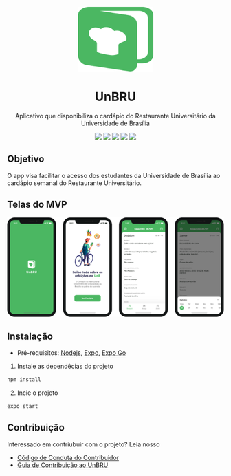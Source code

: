 <p align="center">
    <img src="./assets/logo.svg" height="150" width="175" alt="UnBRU" />
</p>

<h1 align="center">UnBRU</h1>

<p align="center">Aplicativo que disponibiliza o cardápio do Restaurante Universitário da Universidade de Brasília</p>

<div align="center">
    <img src="https://img.shields.io/github/license/LeonardoRibas/unb-ru-app" />
    <img src="https://img.shields.io/static/v1?label=Typescript&message=~4.3.5&color=4179C6&logo=typescript"/>
    <img src="https://img.shields.io/static/v1?label=Expo&message=~42.0.3&color=000020&logo=expo"/>
    <img src="https://img.shields.io/static/v1?label=ESLint&message=^7.23.0&color=4B32C3&logo=eslint"/>
    <img src="https://img.shields.io/static/v1?label=Prettier&message=2.2.3&color=F7B93E&logo=prettier"/>
</div>

## Objetivo

O app visa facilitar o acesso dos estudantes da Universidade de Brasília ao cardápio semanal do Restaurante Universitário.

## Telas do MVP

<img src="./assets/demo.svg" />

## Instalação

- Pré-requisitos:
<a href="https://nodejs.org/en/">Nodejs</a>, <a href="https://docs.expo.dev/get-started/installation/">Expo</a>, <a href="https://expo.dev/client">Expo Go</a>

1. Instale as dependêcias do projeto

```bash
npm install
```
2. Incie o projeto

```bash
expo start
```

## Contribuição

Interessado em contriubuir com o projeto? Leia nosso
- [Código de Conduta do Contribuidor](https://github.com/LeonardoRibas/unb-ru-app/blob/develop/.github/CODE_OF_CONDUCT.md)
- [Guia de Contribuição ao UnBRU](https://github.com/LeonardoRibas/unb-ru-app/blob/develop/.github/CONTRIBUTING.md)
